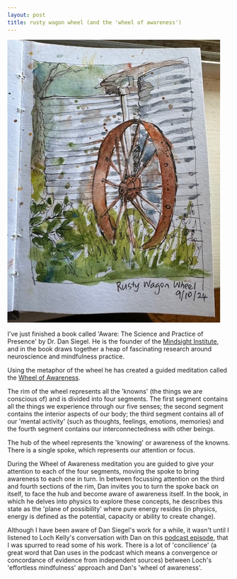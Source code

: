 ```yaml
---
layout: post
title: rusty wagon wheel (and the 'wheel of awareness')
---
```

![Github image](/images/wheel.jpg)

I've just finished a book called 'Aware: The Science and Practice of Presence' by Dr. Dan Siegel.  He is the founder of the [Mindsight Institute](https://mindsightinstitute.com/), and in the book draws together a heap of fascinating research around neuroscience and mindfulness practice.

Using the metaphor of the wheel he has created a guided meditation called the [Wheel of Awareness](https://drdansiegel.com/wheel-of-awareness/).  

The rim of the wheel represents all the 'knowns' (the things we are conscious of) and is divided into four segments. The first segment contains all the things we experience through our five senses; the second segment contains the interior aspects of our body; the third segment contains all of our 'mental activity' (such as thoughts, feelings, emotions, memories) and the fourth segment contains our interconnectedness with other beings. 

The hub of the wheel represents the 'knowing' or awareness of the knowns.   There is a single spoke, which represents our attention or focus.   

During the Wheel of Awareness meditation you are guided to give your attention to each of the four segments, moving the spoke to bring awareness to each one in turn.  In between focussing attention on the third and fourth sections of the rim, Dan invites you to turn the spoke back on itself, to face the hub and become aware of awareness itself.  In the book, in which he delves into physics to explore these concepts, he describes this state as the 'plane of possibility' where pure energy resides (in physics, energy is defined as the potential, capacity or ability to create change).

Although I have been aware of Dan Siegel's work for a while, it wasn't until I listened to Loch Kelly's conversation with Dan on this [podcast episode](https://lochkelly.org/podcasts/dr-dan-siegel-wheel-of-awareness-2), that I was spurred to read some of his work.  There is a lot of 'concilience' (a great word that Dan uses in the podcast which means a convergence or concordance of evidence from independent sources) between Loch's 'effortless mindfulness' approach and Dan's 'wheel of awareness'.  

